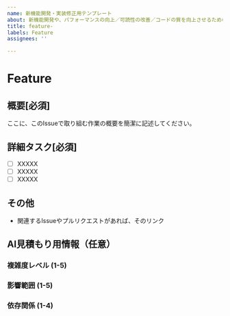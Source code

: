 ```yaml
---
name: 新機能開発・実装修正用テンプレート
about: 新機能開発や、パフォーマンスの向上／可読性の改善／コードの質を向上させるためのリファクタリングなどに使用
title: feature-
labels: Feature
assignees: ''

---
```


# Feature

## 概要[必須]
ここに、このIssueで取り組む作業の概要を簡潔に記述してください。

## 詳細タスク[必須]
- [ ] XXXXX
- [ ] XXXXX
- [ ] XXXXX

## その他
- 関連するIssueやプルリクエストがあれば、そのリンク

## AI見積もり用情報（任意）

### 複雑度レベル (1-5)
<!-- 1:簡単 2:やや簡単 3:普通 4:複雑 5:非常に複雑 -->


### 影響範囲 (1-5)
<!-- 1:フロントエンドのみ 2:バックエンドのみ 3:フルスタック 4:インフラ・デプロイ 5:影響調査が必要-->


### 依存関係 (1-4)
<!-- 外部API連携、DB変更、他チーム調整などの合計 -->
<!-- 1:依存なし 2:軽微な依存 3:中程度の依存 4:重い依存 -->

